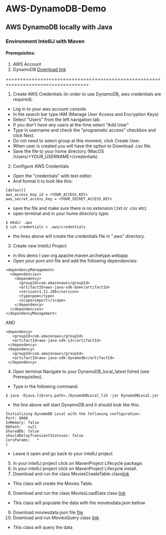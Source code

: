 # AWS-DynamoDB-Demo

## AWS DynamoDB locally with Java
### Environment IntelliJ with Maven

#### Prerequisites:
1. AWS Account
2. DynamoDB [Download link](http://docs.aws.amazon.com/amazondynamodb/latest/developerguide/DynamoDBLocal.html)


===================================================================================



1. Create AWS Credentials (in order to use DynamoDB, aws credentials are required).
  - Log in to your aws account console.
  - In the search bar type IAM (Manage User Access and Encryption Keys)
  - Select "Users" from the left navigation tab.
  - If you don't have any users at the time select "Add User"
  - Type in username and check the "programatic access" checkbox and click Next.
  - Do not need to select group at this moment, click Create User.
  - When user is created you will have the option to Download .csv file. 
  - Save the file to your home directory (MacOS /Users/<YOUR_USERNAME>/credentials)

2. Configure AWS Credentials 
  - Open the "credentials" with text editor.
  - And format it to look like this: 
```
[default]
aws_access_key_id = <YOUR_ACCESS_KEY>
aws_secret_access_key = <YOUR_SECRET_ACCESS_KEY>
```
  - save the file and make sure there is no extension (.txt or .csv etc)
  - open terminal and in your home directory type:
  ```
  $ mkdir .aws
  $ cat credentials > .aws/credentials
  ```
  
  - the lines above will create the credentials file in ".aws" directory.

3. Create new IntelliJ Project
  - in this demo I use org.apache.maven.archetype.webapp
  - Open your pom.xml file and add the following dependencies:
  ```
  <dependencyManagement>
    <dependencies>
      <dependency>
        <groupId>com.amazonaws</groupId>
        <artifactId>aws-java-sdk-bom</artifactId>
        <version>1.11.106</version>
        <type>pom</type>
        <scope>import</scope>
      </dependency>
    </dependencies>
  </dependencyManagement>
  ```
  
  AND
  
  ```
  <dependency>
     <groupId>com.amazonaws</groupId>
     <artifactId>aws-java-sdk-s3</artifactId>
   </dependency>
   <dependency>
     <groupId>com.amazonaws</groupId>
     <artifactId>aws-java-sdk-dynamodb</artifactId>
   </dependency>
   ```
   
4. Open terminal Navigate to your DynamoDB_local_latest folred (see Prerequisites).
  - Type in the following command: 
  ```
  $ java -Djava.library.path=./DynamoDBLocal_lib -jar DynamoDBLocal.jar
  ```
  - the line above will start DynamoDB and it should look like this:
  ```
  Initializing DynamoDB Local with the following configuration:
  Port:	8000
  InMemory:	false
  DbPath:	null
  SharedDb:	false
  shouldDelayTransientStatuses:	false
  CorsParams:	*
  |
  ```
  - Leave it open and go back to your intelliJ project

5. In your intelliJ project click on MavenProject Lifecycle package.
6. In your intelliJ project click on MavenProject Lifecycle install.
7. Download and run the class MoviesCreateTable class[link](src/main/java/edu/MoviesCreateTable.java)
  - This class will create the Movies Table.

8. Download and run the class MoviesLoadData class [link](src/main/java/edu/MoviesLoadData.java)
  - This class will populate the data with the moviesdata.json bellow
9. Download moviesdata.json file [file](src/main/resources/moviesdata.json)
10. Download and run MoviesQuery class [link](src/main/java/edu/MoviesQuery.java)
  - This class will query the data
  
  
  
  
  
  


